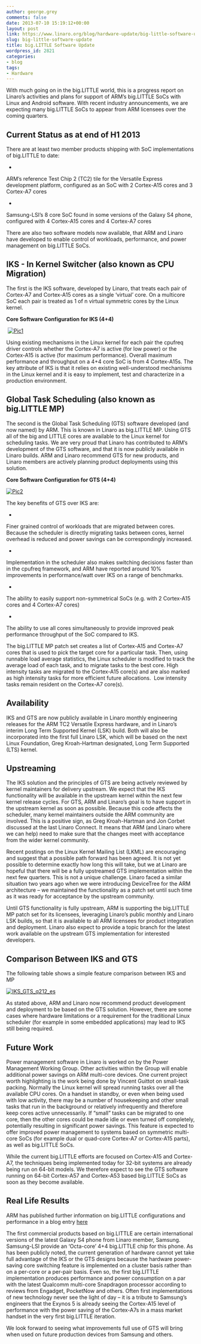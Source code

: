 ```yaml
---
author: george.grey
comments: false
date: 2013-07-10 15:19:12+00:00
layout: post
link: https://www.linaro.org/blog/hardware-update/big-little-software-update/
slug: big-little-software-update
title: big.LITTLE Software Update
wordpress_id: 2821
categories:
- blog
tags:
- Hardware
---
```


With much going on in the big.LITTLE world, this is a progress report on Linaro’s activities and plans for support of ARM’s big.LITTLE SoCs with Linux and Android software. With recent industry announcements, we are expecting many big.LITTLE SoCs to appear from ARM licensees over the coming quarters.


## Current Status as at end of H1 2013




There are at least two member products shipping with SoC implementations of big.LITTLE to date:







  *


ARM’s reference Test Chip 2 (TC2) tile for the Versatile Express development platform, configured as an SoC with 2 Cortex-A15 cores and 3 Cortex-A7 cores





  *


Samsung-LSI’s 8 core SoC found in some versions of the Galaxy S4 phone, configured with 4 Cortex-A15 cores and 4 Cortex-A7 cores







There are also two software models now available, that ARM and Linaro have developed to enable control of workloads, performance, and power management on big.LITTLE SoCs.





## IKS - In Kernel Switcher (also known as CPU Migration)




The first is the IKS software, developed by Linaro, that treats each pair of Cortex-A7 and Cortex-A15 cores as a single ‘virtual’ core. On a multicore SoC each pair is treated as 1 of n virtual symmetric cores by the Linux kernel.




**Core Software Configuration for IKS (4+4)**




 [![Pic1](http://www.linaro.org/wp-content/uploads/2013/07/Pic1.jpg)](http://www.linaro.org/wp-content/uploads/2013/07/Pic1.jpg)




Using existing mechanisms in the Linux kernel for each pair the cpufreq driver controls whether the Cortex-A7 is active (for low power) or the Cortex-A15 is active (for maximum performance). Overall maximum performance and throughput on a 4+4 core SoC is from 4 Cortex-A15s. The key attribute of IKS is that it relies on existing well-understood mechanisms in the Linux kernel and it is easy to implement, test and characterize in a production environment.





## Global Task Scheduling (also known as big.LITTLE MP)




The second is the Global Task Scheduling (GTS) software developed (and now named) by ARM. This is known in Linaro as big.LITTLE MP. Using GTS all of the big and LITTLE cores are available to the Linux kernel for scheduling tasks. We are very proud that Linaro has contributed to ARM’s development of the GTS software, and that it is now publicly available in Linaro builds. ARM and Linaro recommend GTS for new products, and Linaro members are actively planning product deployments using this solution.




**Core Software Configuration for GTS (4+4)**




[![Pic2](http://www.linaro.org/wp-content/uploads/2013/07/Pic2.jpg)](http://www.linaro.org/wp-content/uploads/2013/07/Pic2.jpg)




The key benefits of GTS over IKS are:







  *


Finer grained control of workloads that are migrated between cores. Because the scheduler is directly migrating tasks between cores, kernel overhead is reduced and power savings can be correspondingly increased.





  *


Implementation in the scheduler also makes switching decisions faster than in the cpufreq framework, and ARM have reported around 10% improvements in performance/watt over IKS on a range of benchmarks.





  *


The ability to easily support non-symmetrical SoCs (e.g. with 2 Cortex-A15 cores and 4 Cortex-A7 cores)





  *


The ability to use all cores simultaneously to provide improved peak performance throughput of the SoC compared to IKS.







The big.LITTLE MP patch set creates a list of Cortex-A15 and Cortex-A7 cores that is used to pick the target core for a particular task. Then, using runnable load average statistics, the Linux scheduler is modified to track the average load of each task, and to migrate tasks to the best core. High intensity tasks are migrated to the Cortex-A15 core(s) and are also marked as high intensity tasks for more efficient future allocations.  Low intensity tasks remain resident on the Cortex-A7 core(s).





## Availability




IKS and GTS are now publicly available in Linaro monthly engineering releases for the ARM TC2 Versatile Express hardware, and in Linaro’s interim Long Term Supported Kernel (LSK) build. Both will also be incorporated into the first full Linaro LSK, which will be based on the next Linux Foundation, Greg Kroah-Hartman designated, Long Term Supported (LTS) kernel.





## Upstreaming




The IKS solution and the principles of GTS are being actively reviewed by kernel maintainers for delivery upstream. We expect that the IKS functionality will be available in the upstream kernel within the next few kernel release cycles. For GTS, ARM and Linaro’s goal is to have support in the upstream kernel as soon as possible. Because this code affects the scheduler, many kernel maintainers outside the ARM community are involved. This is a positive sign, as Greg Kroah-Hartman and Jon Corbet discussed at the last Linaro Connect. It means that ARM (and Linaro where we can help) need to make sure that the changes meet with acceptance from the wider kernel community.




Recent postings on the Linux Kernel Mailing List (LKML) are encouraging and suggest that a possible path forward has been agreed. It is not yet possible to determine exactly how long this will take, but we at Linaro are hopeful that there will be a fully upstreamed GTS implementation within the next few quarters. This is not a unique challenge. Linaro faced a similar situation two years ago when we were introducing DeviceTree for the ARM architecture – we maintained the functionality as a patch set until such time as it was ready for acceptance by the upstream community.




Until GTS functionality is fully upstream, ARM is supporting the big.LITTLE MP patch set for its licensees, leveraging Linaro’s public monthly and Linaro LSK builds, so that it is available to all ARM licensees for product integration and deployment. Linaro also expect to provide a topic branch for the latest work available on the upstream GTS implementation for interested developers.





## Comparison Between IKS and GTS




The following table shows a simple feature comparison between IKS and MP




[![IKS_GTS_q212_es](http://www.linaro.org/wp-content/uploads/2013/07/IKS_GTS_q212_es.jpg)](http://www.linaro.org/wp-content/uploads/2013/07/IKS_GTS_q212_es.jpg)




As stated above, ARM and Linaro now recommend product development and deployment to be based on the GTS solution. However, there are some cases where hardware limitations or a requirement for the traditional Linux scheduler (for example in some embedded applications) may lead to IKS still being required.





## Future Work




Power management software in Linaro is worked on by the Power Management Working Group. Other activities within the Group will enable additional power savings on ARM multi-core devices. One current project worth highlighting is the work being done by Vincent Guittot on small-task packing. Normally the Linux kernel will spread running tasks over all the available CPU cores. On a handset in standby, or even when being used with low activity, there may be a number of housekeeping and other small tasks that run in the background or relatively infrequently and therefore keep cores active unnecessarily. If “small” tasks can be migrated to one core, then the other cores could be made idle or even turned off completely, potentially resulting in significant power savings. This feature is expected to offer improved power management to systems based on symmetric multi-core SoCs (for example dual or quad-core Cortex-A7 or Cortex-A15 parts), as well as big.LITTLE SoCs.


While the current big.LITTLE efforts are focused on Cortex-A15 and Cortex-A7, the techniques being implemented today for 32-bit systems are already being run on 64-bit models. We therefore expect to see the GTS software running on 64-bit Cortex-A57 and Cortex-A53 based big.LITTLE SoCs as soon as they become available.


## Real Life Results




ARM has published further information on big.LITTLE configurations and performance in a blog entry [here](http://blogs.arm.com/soc-design/1009-ten-things-to-know-about-biglittle)




The first commercial products based on big.LITTLE are certain international versions of the latest Galaxy S4 phone from Linaro member, Samsung. Samsung-LSI provide an ‘Octa-core’ 4+4 big.LITTLE chip for this phone. As has been publicly noted, the current generation of hardware cannot yet take full advantage of the IKS or the GTS designs because the hardware power-saving core switching feature is implemented on a cluster basis rather than on a per-core or a per-pair basis. Even so, the first big.LITTLE implementation produces performance and power consumption on a par with the latest Qualcomm multi-core Snapdragon processor according to reviews from Engadget, PocketNow and others. Often first implementations of new technology never see the light of day – it is a tribute to Samsung’s engineers that the Exynos 5 is already seeing the Cortex-A15 level of performance with the power saving of the Cortex-A7s in a mass market handset in the very first big.LITTLE iteration.




We look forward to seeing what improvements full use of GTS will bring when used on future production devices from Samsung and others.
